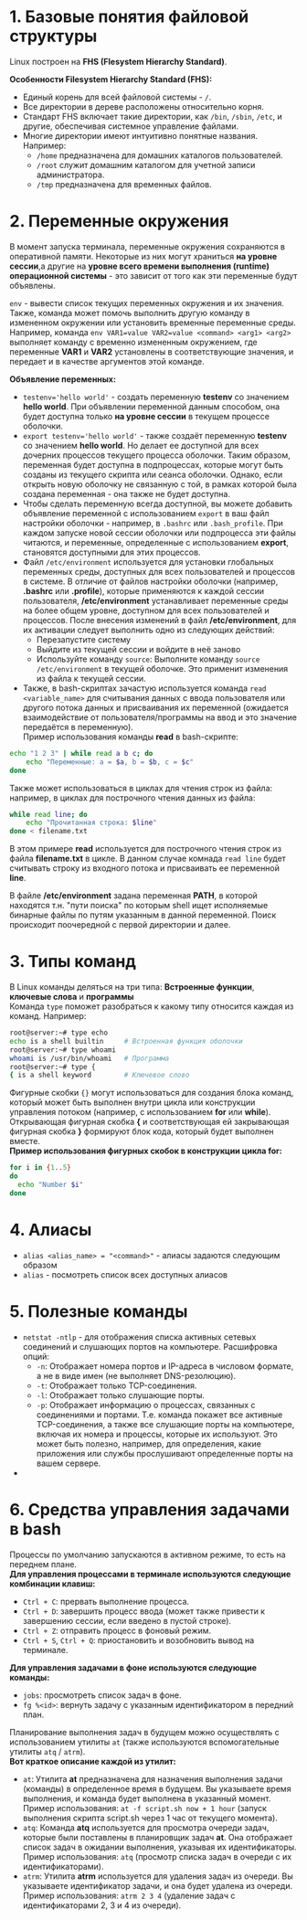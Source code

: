 # 1. Базовые понятия файловой структуры
Linux построен на **FHS (Flesystem Hierarchy Standard)**.  
  
**Особенности Filesystem Hierarchy Standard (FHS):**  
* Единый корень для всей файловой системы - ```/```.
* Все директории в дереве расположены относительно корня.
* Стандарт FHS включает такие директории, как ```/bin```, ```/sbin```, ```/etc```, и другие, обеспечивая системное управление файлами.
* Многие директории имеют интуитивно понятные названия. Например:
  * ```/home``` предназначена для домашних каталогов пользователей.
  * ```/root``` служит домашним каталогом для учетной записи администратора.
  * ```/tmp``` предназначена для временных файлов.
  
# 2. Переменные окружения
В момент запуска терминала, переменные окружения сохраняются в оперативной памяти. Некоторые из них могут храниться **на уровне сессии**,а другие на **уровне всего времени выполнения (runtime) операционной системы** - это зависит от того как эти переменные будут объявлены.  
  
```env``` - вывести список текущих переменных окружения и их значения. Также, команда может помочь выполнить другую команду в измененном окружении или установить временные переменные среды. Например, команда ```env VAR1=value VAR2=value <command> <arg1> <arg2>``` выполняет команду <command> с временно измененным окружением, где переменные **VAR1** и **VAR2** установлены в соответствующие значения, и передает <arg1> и <arg2> в качестве аргументов этой команде.
  
**Объявление переменных:**  
* ```testenv='hello world'``` - создать переменную **testenv** со значением **hello world**. При объявлении переменной данным способом, она будет доступна только **на уровне сессии** в текущем процессе оболочки.
* ```export testenv='hello world'``` - также создаёт переменную **testenv** со значением **hello world**. Но делает ее доступной для всех дочерних процессов текущего процесса оболочки. Таким образом, переменная будет доступна в подпроцессах, которые могут быть созданы из текущего скрипта или сеанса оболочки. Однако, если открыть новую оболочку не связанную с той, в рамках которой была создана переменная - она также не будет доступна.
* Чтобы сделать переменную всегда доступной, вы можете добавить объявление переменной с использованием ```export``` в ваш файл настройки оболочки - например, в ```.bashrc``` или ```.bash_profile```. При каждом запуске новой сессии оболочки или подпроцесса эти файлы читаются, и переменные, определенные с использованием **export**, становятся доступными для этих процессов.  
* Файл ```/etc/environment``` используется для установки глобальных переменных среды, доступных для всех пользователей и процессов в системе. В отличие от файлов настройки оболочки (например, **.bashrc** или **.profile**), которые применяются к каждой сессии пользователя, **/etc/environment** устанавливает переменные среды на более общем уровне, доступном для всех пользователей и процессов. После внесения изменений в файл **/etc/environment**, для их активации следует выполнить одно из следующих действий:
  * Перезапустите систему
  * Выйдите из текущей сессии и войдите в неё заново
  * Используйте команду ```source```: Выполните команду ```source /etc/environment``` в текущей оболочке. Это применит изменения из файла к текущей сессии.
* Также, в bash-скриптах зачастую используется команда ```read <variable_name>``` для считывания данных с ввода пользователя или другого потока данных и присваивания их переменной (ожидается взаимодействие от пользователя/программы на ввод и это значение передаётся в переменную).  
Пример использования команды **read** в bash-скрипте:  
```bash
echo "1 2 3" | while read a b c; do
    echo "Переменные: a = $a, b = $b, c = $c"
done
```  
Также может использоваться в циклах для чтения строк из файла: например, в циклах для построчного чтения данных из файла:  
```bash
while read line; do
    echo "Прочитанная строка: $line"
done < filename.txt
```  
В этом примере **read** используется для построчного чтения строк из файла **filename.txt** в цикле. В данном случае комнада ```read line``` будет считывать строку из входного потока и присваивать ее переменной **line**.  
  
В файле **/etc/environment** задана переменная **PATH**, в которой находятся т.н. "пути поиска" по которым shell ищет исполняемые бинарные файлы по путям указанным в данной переменной. Поиск происходит поочередной с первой директории и далее.
  
# 3. Типы команд  
В Linux команды деляться на три типа: **Встроенные функции**, **ключевые слова** и **программы**  
Команда ```type``` поможет разобраться к какому типу относится каждая из команд. Например:  
```bash
root@server:~# type echo
echo is a shell builtin     # Встроенная функция оболочки
root@server:~# type whoami
whoami is /usr/bin/whoami   # Программа
root@server:~# type {
{ is a shell keyword        # Ключевое слово
```  
Фигурные скобки ```{}``` могут использоваться для создания блока команд, который может быть выполнен внутри цикла или конструкции управления потоком (например, с использованием **for** или **while**). Открывающая фигурная скобка **{** и соответствующая ей закрывающая фигурная скобка **}** формируют блок кода, который будет выполнен вместе.  
**Пример использования фигурных скобок в конструкции цикла for:**  
```bash
for i in {1..5}
do
  echo "Number $i"
done
```  
  
# 4. Алиасы
* ```alias <alias_name> = "<command>"``` - алиасы задаются следующим образом
* ```alias``` - посмотреть список всех доступных алиасов


# 5. Полезные команды

* ```netstat -ntlp``` - для отображения списка активных сетевых соединений и слушающих портов на компьютере. Расшифровка опций:
  * ```-n```: Отображает номера портов и IP-адреса в числовом формате, а не в виде имен (не выполняет DNS-резолюцию).
  * ```-t```: Отображает только TCP-соединения.
  * ```-l```: Отображает только слушающие порты.
  * ```-p```: Отображает информацию о процессах, связанных с соединениями и портами.
Т.е. команда покажет все активные TCP-соединения, а также все слушающие порты на компьютере, включая их номера и процессы, которые их используют. Это может быть полезно, например, для определения, какие приложения или службы прослушивают определенные порты на вашем сервере.  
* 

# 6. Средства управления задачами в bash  
Процессы по умолчанию запускаются в активном режиме, то есть на переднем плане.  
**Для управления процессами в терминале используются следующие комбинации клавиш:**  
* ```Ctrl + C```: прервать выполнение процесса.
* ```Ctrl + D```: завершить процесс ввода (может также привести к завершению сессии, если введено в пустой строке).
* ```Ctrl + Z```: отправить процесс в фоновый режим.
* ```Ctrl + S```, ```Ctrl + Q```: приостановить и возобновить вывод на терминале.
  
**Для управления задачами в фоне используются следующие команды:**  
* ```jobs```: просмотреть список задач в фоне.
* ```fg %<id>```: вернуть задачу с указанным идентификатором в передний план.  

Планирование выполнения задач в будущем можно осуществлять с использованием утилиты ```at``` (также используются вспомогательные утилиты ```atq``` / ```atrm```).  
**Вот краткое описание каждой из утилит:**  
* ```at```: Утилита **at** предназначена для назначения выполнения задачи (команды) в определенное время в будущем. Вы указываете время выполнения, и команда будет выполнена в указанный момент. Пример использования: ```at -f script.sh now + 1 hour``` (запуск выполнения скрипта script.sh через 1 час от текущего момента).
* ```atq```: Команда **atq** используется для просмотра очереди задач, которые были поставлены в планировщик задач **at**. Она отображает список задач в ожидании выполнения, указывая их идентификаторы. Пример использования: ```atq``` (просмотр списка задач в очереди с их идентификаторами).
* ```atrm```: Утилита **atrm** используется для удаления задач из очереди. Вы указываете идентификатор задачи, и она будет удалена из очереди. Пример использования: ```atrm 2 3 4``` (удаление задач с идентификаторами 2, 3 и 4 из очереди).  

